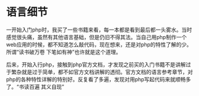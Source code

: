# 语言细节

一开始入门php时，我买了一些书籍来看，每一本都是看到最后都一头雾水。当时感觉很头痛，虽然有其他语言基础，但是仍旧不得其法。当自己用php制作一个web应用的时候，都不知道怎么敲代码，现在想来，还是对php的特性了解的少。所谓“读书破万卷 下笔如有神”也许就是这个道理。

后来，开始入行php，接触到php官方文档，才发现之前买的入门书籍不是讲解过于繁杂就是过于简单，都不如官方文档讲解的透彻。官方文档的语言参考章节，对php的各种特性详解的特别好。反复看了多遍，发现对用php写起代码来就顺畅多了。“书读百遍 其义自现”